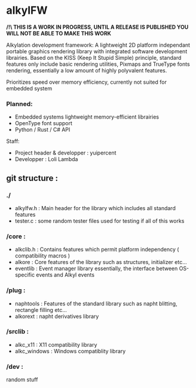 # alkylFW
**/!\ THIS IS A WORK IN PROGRESS, UNTIL A RELEASE IS PUBLISHED YOU WILL NOT BE ABLE TO MAKE THIS WORK**

Alkylation development framework:
A lightweight 2D platform independant portable graphics rendering library with integrated software development librairies.
Based on the KISS (Keep It Stupid Simple) principle, standard features only include basic rendering utilities, Pixmaps and TrueType fonts rendering, essentially a low amount of highly polyvalent features.

Prioritizes speed over memory efficiency, currently not suited for embedded system

### Planned:
* Embedded systems lightweight memory-efficient librairies
* OpenType font support
* Python / Rust / C# API

Staff:
* Project header & developper : yuipercent
* Developper : Loli Lambda

## git structure :
### ./
* alkylfw.h : Main header for the library which includes all standard features
* tester.c  : some random tester files used for testing if all of this works

### /core :
* alkclib.h : Contains features which permit platform independency ( compatibility macros )
* alkore    : Core features of the library such as structures, initializer etc...
* eventlib  : Event manager library essentially, the interface between OS-specific events and Alkyl events

### /plug :
* naphtools : Features of the standard library such as napht blitting, rectangle filling etc...
* alkorext  : napht derivatives library

### /srclib :
* alkc_x11  : X11 compatibility library
* alkc_windows : Windows compatiblity library

### /dev :
random stuff
